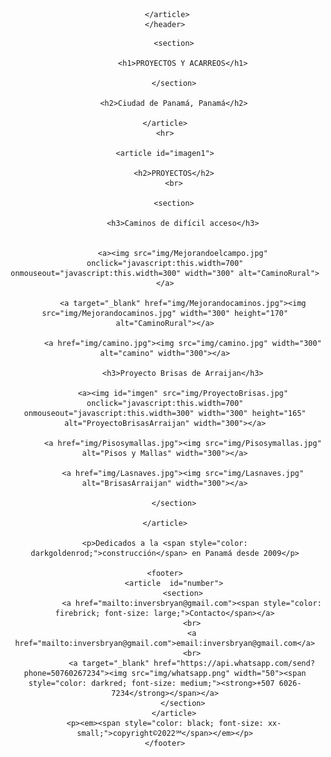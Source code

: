 


<!DOCTYPE html>
<html>
<head>
	<link rel="stylesheet" type="text/css" href="proyecto1.css">
	<title>InversionesBryanSA</title>

</head>
    <header id="fondo2">
        <article id="fondo">
            
        </article>   
    </header>

<body> 
    <article>
    	    
        <section>
            
            <h1>PROYECTOS Y ACARREOS</h1>

        </section>

        <h2>Ciudad de Panamá, Panamá</h2>

    </article>
    <hr>
    
    <article id="imagen1">

        <h2>PROYECTOS</h2>
        <br>

        <section>

            <h3>Caminos de difícil acceso</h3>


            <a><img src="img/Mejorandoelcampo.jpg" onclick="javascript:this.width=700" onmouseout="javascript:this.width=300" width="300" alt="CaminoRural"></a>

            <a target="_blank" href="img/Mejorandocaminos.jpg"><img src="img/Mejorandocaminos.jpg" width="300" height="170" alt="CaminoRural"></a>

            <a href="img/camino.jpg"><img src="img/camino.jpg" width="300" alt="camino" width="300"></a>

            <h3>Proyecto Brisas de Arraijan</h3>
         
            <a><img id="imgen" src="img/ProyectoBrisas.jpg" onclick="javascript:this.width=700" onmouseout="javascript:this.width=300" width="300" height="165" alt="ProyectoBrisasArraijan" width="300"></a>

            <a href="img/Pisosymallas.jpg"><img src="img/Pisosymallas.jpg" alt="Pisos y Mallas" width="300"></a>

            <a href="img/Lasnaves.jpg"><img src="img/Lasnaves.jpg" alt="BrisasArraijan" width="300"></a>

        </section>
    
    </article>

    <p>Dedicados a la <span style="color: darkgoldenrod;">construcción</span> en Panamá desde 2009</p>
    
    <footer>
        <article  id="number">
            <section>
                <a href="mailto:inversbryan@gmail.com"><span style="color: firebrick; font-size: large;">Contacto</span></a>
                <br>
                <a href="mailto:inversbryan@gmail.com">email:inversbryan@gmail.com</a>
                <br>
                <a target="_blank" href="https://api.whatsapp.com/send?phone=50760267234"><img src="img/whatsapp.png" width="50"><span style="color: darkred; font-size: medium;"><strong>+507 6026-7234</strong></span></a>
            </section>
        </article>
        <p><em><span style="color: black; font-size: xx-small;">copyright©2022℠</span></em></p>
    </footer>

</body>
</html>
